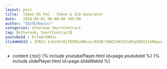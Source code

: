 ```yaml
---
layout: post
title:  Token OS PoC - Token & ICO Generator
date:   2018-05-01 00:00:00 +09:00
author: "정순형(Kevin)"
categories: ethereum SmartContract
tag: [ethereum, SmartContract]
youtubeId : blfeAtXNH3s
slideWebId : 2PACX-1vSsXVsBjf05MaJdNxwjc9d2Br18W2CbKSZVuBtpE08211kNbpzuktPZWz50o2CtFqm04txdYjk_si77
---
```

* content
{:toc}
{% include youtubePlayer.html id=page.youtubeId %}
{% include slidePlayer.html id=page.slideWebId %}
